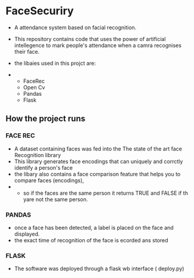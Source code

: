 # FaceSecuriry
- A attendance system based on facial recognition.

- This repository contains code that uses the power of artificial intellegence to mark people's attendance when a camra recognises their face.

- the libaies used in this projct are:
- * FaceRec
  * Open Cv
  * Pandas
  * Flask

## How the project runs
### FACE REC
- A dataset containing faces was fed into the The state of the art face Recognition library
- This library generates face encodings that can uniquely and corrctly identify a person's face
- the libary also contains a face comparison feature that helps you to compare faces (encodings),
- * so if the faces are the same person it returns TRUE and FALSE if th yare not the same person.
 
### PANDAS
- once a face has been detected, a label is placed on the face and displayed.
- the exact time of recognition of the face is ecorded ans stored

### FLASK
- The software was deployed through a flask wb interface ( deploy.py)

